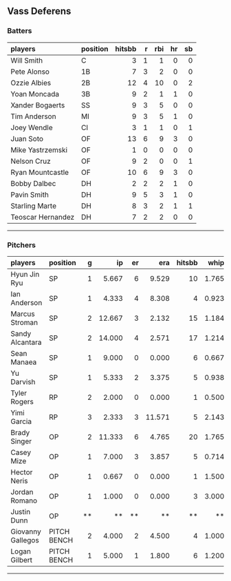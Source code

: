 ## Vass Deferens

### Batters

 
|players           |position | hitsbb|  r| rbi| hr| sb| 
|:-----------------|:--------|------:|--:|---:|--:|--:| 
|Will Smith        |C        |      3|  1|   1|  0|  0| 
|Pete Alonso       |1B       |      7|  3|   2|  0|  0| 
|Ozzie Albies      |2B       |     12|  4|  10|  0|  2| 
|Yoan Moncada      |3B       |      9|  2|   1|  1|  0| 
|Xander Bogaerts   |SS       |      9|  3|   5|  0|  0| 
|Tim Anderson      |MI       |      9|  3|   5|  1|  0| 
|Joey Wendle       |CI       |      3|  1|   1|  0|  1| 
|Juan Soto         |OF       |     13|  6|   9|  3|  0| 
|Mike Yastrzemski  |OF       |      1|  0|   0|  0|  0| 
|Nelson Cruz       |OF       |      9|  2|   0|  0|  1| 
|Ryan Mountcastle  |OF       |     10|  6|   9|  3|  0| 
|Bobby Dalbec      |DH       |      2|  2|   2|  1|  0| 
|Pavin Smith       |DH       |      9|  5|   3|  1|  0| 
|Starling Marte    |DH       |      8|  3|   2|  1|  1| 
|Teoscar Hernandez |DH       |      7|  2|   2|  0|  0| 

* * *

### Pitchers

 
|players           |position    |  g|     ip| er|    era| hitsbb|  whip| so|  w| sv| 
|:-----------------|:-----------|--:|------:|--:|------:|------:|-----:|--:|--:|--:| 
|Hyun Jin Ryu      |SP          |  1|  5.667|  6|  9.529|     10| 1.765|  1|  0|  0| 
|Ian Anderson      |SP          |  1|  4.333|  4|  8.308|      4| 0.923|  6|  0|  0| 
|Marcus Stroman    |SP          |  2| 12.667|  3|  2.132|     15| 1.184| 13|  1|  0| 
|Sandy Alcantara   |SP          |  2| 14.000|  4|  2.571|     17| 1.214| 10|  1|  0| 
|Sean Manaea       |SP          |  1|  9.000|  0|  0.000|      6| 0.667|  8|  1|  0| 
|Yu Darvish        |SP          |  1|  5.333|  2|  3.375|      5| 0.938|  5|  1|  0| 
|Tyler Rogers      |RP          |  2|  2.000|  0|  0.000|      1| 0.500|  1|  0|  2| 
|Yimi Garcia       |RP          |  3|  2.333|  3| 11.571|      5| 2.143|  0|  0|  1| 
|Brady Singer      |OP          |  2| 11.333|  6|  4.765|     20| 1.765| 13|  1|  0| 
|Casey Mize        |OP          |  1|  7.000|  3|  3.857|      5| 0.714|  6|  0|  0| 
|Hector Neris      |OP          |  1|  0.667|  0|  0.000|      1| 1.500|  2|  0|  0| 
|Jordan Romano     |OP          |  1|  1.000|  0|  0.000|      3| 3.000|  1|  0|  0| 
|Justin Dunn       |OP          | **|     **| **|     **|     **|    **| **| **| **| 
|Giovanny Gallegos |PITCH BENCH |  2|  4.000|  2|  4.500|      4| 1.000|  4|  1|  0| 
|Logan Gilbert     |PITCH BENCH |  1|  5.000|  1|  1.800|      6| 1.200|  7|  1|  0| 


* * *


